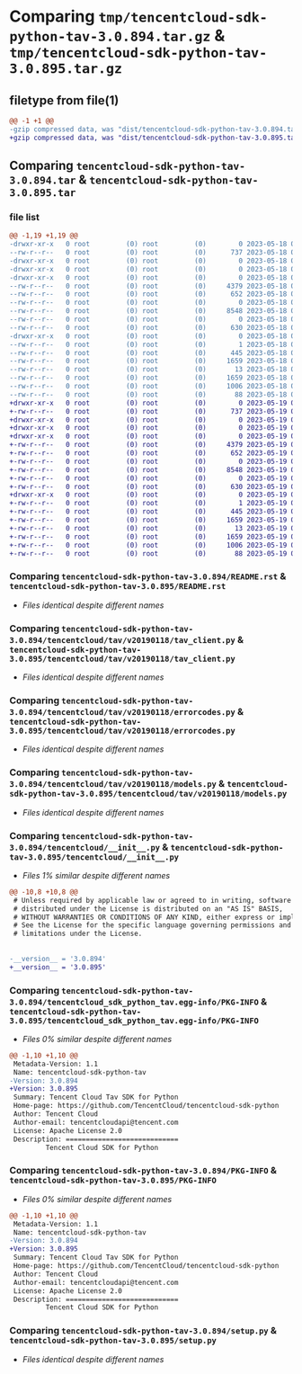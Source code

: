 # Comparing `tmp/tencentcloud-sdk-python-tav-3.0.894.tar.gz` & `tmp/tencentcloud-sdk-python-tav-3.0.895.tar.gz`

## filetype from file(1)

```diff
@@ -1 +1 @@
-gzip compressed data, was "dist/tencentcloud-sdk-python-tav-3.0.894.tar", last modified: Thu May 18 00:36:46 2023, max compression
+gzip compressed data, was "dist/tencentcloud-sdk-python-tav-3.0.895.tar", last modified: Fri May 19 03:00:09 2023, max compression
```

## Comparing `tencentcloud-sdk-python-tav-3.0.894.tar` & `tencentcloud-sdk-python-tav-3.0.895.tar`

### file list

```diff
@@ -1,19 +1,19 @@
-drwxr-xr-x   0 root         (0) root         (0)        0 2023-05-18 00:36:46.000000 tencentcloud-sdk-python-tav-3.0.894/
--rw-r--r--   0 root         (0) root         (0)      737 2023-05-18 00:36:46.000000 tencentcloud-sdk-python-tav-3.0.894/README.rst
-drwxr-xr-x   0 root         (0) root         (0)        0 2023-05-18 00:36:46.000000 tencentcloud-sdk-python-tav-3.0.894/tencentcloud/
-drwxr-xr-x   0 root         (0) root         (0)        0 2023-05-18 00:36:46.000000 tencentcloud-sdk-python-tav-3.0.894/tencentcloud/tav/
-drwxr-xr-x   0 root         (0) root         (0)        0 2023-05-18 00:36:46.000000 tencentcloud-sdk-python-tav-3.0.894/tencentcloud/tav/v20190118/
--rw-r--r--   0 root         (0) root         (0)     4379 2023-05-18 00:36:46.000000 tencentcloud-sdk-python-tav-3.0.894/tencentcloud/tav/v20190118/tav_client.py
--rw-r--r--   0 root         (0) root         (0)      652 2023-05-18 00:36:46.000000 tencentcloud-sdk-python-tav-3.0.894/tencentcloud/tav/v20190118/errorcodes.py
--rw-r--r--   0 root         (0) root         (0)        0 2023-05-18 00:36:46.000000 tencentcloud-sdk-python-tav-3.0.894/tencentcloud/tav/v20190118/__init__.py
--rw-r--r--   0 root         (0) root         (0)     8548 2023-05-18 00:36:46.000000 tencentcloud-sdk-python-tav-3.0.894/tencentcloud/tav/v20190118/models.py
--rw-r--r--   0 root         (0) root         (0)        0 2023-05-18 00:36:46.000000 tencentcloud-sdk-python-tav-3.0.894/tencentcloud/tav/__init__.py
--rw-r--r--   0 root         (0) root         (0)      630 2023-05-18 00:36:46.000000 tencentcloud-sdk-python-tav-3.0.894/tencentcloud/__init__.py
-drwxr-xr-x   0 root         (0) root         (0)        0 2023-05-18 00:36:46.000000 tencentcloud-sdk-python-tav-3.0.894/tencentcloud_sdk_python_tav.egg-info/
--rw-r--r--   0 root         (0) root         (0)        1 2023-05-18 00:36:46.000000 tencentcloud-sdk-python-tav-3.0.894/tencentcloud_sdk_python_tav.egg-info/dependency_links.txt
--rw-r--r--   0 root         (0) root         (0)      445 2023-05-18 00:36:46.000000 tencentcloud-sdk-python-tav-3.0.894/tencentcloud_sdk_python_tav.egg-info/SOURCES.txt
--rw-r--r--   0 root         (0) root         (0)     1659 2023-05-18 00:36:46.000000 tencentcloud-sdk-python-tav-3.0.894/tencentcloud_sdk_python_tav.egg-info/PKG-INFO
--rw-r--r--   0 root         (0) root         (0)       13 2023-05-18 00:36:46.000000 tencentcloud-sdk-python-tav-3.0.894/tencentcloud_sdk_python_tav.egg-info/top_level.txt
--rw-r--r--   0 root         (0) root         (0)     1659 2023-05-18 00:36:46.000000 tencentcloud-sdk-python-tav-3.0.894/PKG-INFO
--rw-r--r--   0 root         (0) root         (0)     1006 2023-05-18 00:36:46.000000 tencentcloud-sdk-python-tav-3.0.894/setup.py
--rw-r--r--   0 root         (0) root         (0)       88 2023-05-18 00:36:46.000000 tencentcloud-sdk-python-tav-3.0.894/setup.cfg
+drwxr-xr-x   0 root         (0) root         (0)        0 2023-05-19 03:00:09.000000 tencentcloud-sdk-python-tav-3.0.895/
+-rw-r--r--   0 root         (0) root         (0)      737 2023-05-19 03:00:08.000000 tencentcloud-sdk-python-tav-3.0.895/README.rst
+drwxr-xr-x   0 root         (0) root         (0)        0 2023-05-19 03:00:09.000000 tencentcloud-sdk-python-tav-3.0.895/tencentcloud/
+drwxr-xr-x   0 root         (0) root         (0)        0 2023-05-19 03:00:09.000000 tencentcloud-sdk-python-tav-3.0.895/tencentcloud/tav/
+drwxr-xr-x   0 root         (0) root         (0)        0 2023-05-19 03:00:09.000000 tencentcloud-sdk-python-tav-3.0.895/tencentcloud/tav/v20190118/
+-rw-r--r--   0 root         (0) root         (0)     4379 2023-05-19 03:00:08.000000 tencentcloud-sdk-python-tav-3.0.895/tencentcloud/tav/v20190118/tav_client.py
+-rw-r--r--   0 root         (0) root         (0)      652 2023-05-19 03:00:08.000000 tencentcloud-sdk-python-tav-3.0.895/tencentcloud/tav/v20190118/errorcodes.py
+-rw-r--r--   0 root         (0) root         (0)        0 2023-05-19 03:00:08.000000 tencentcloud-sdk-python-tav-3.0.895/tencentcloud/tav/v20190118/__init__.py
+-rw-r--r--   0 root         (0) root         (0)     8548 2023-05-19 03:00:08.000000 tencentcloud-sdk-python-tav-3.0.895/tencentcloud/tav/v20190118/models.py
+-rw-r--r--   0 root         (0) root         (0)        0 2023-05-19 03:00:08.000000 tencentcloud-sdk-python-tav-3.0.895/tencentcloud/tav/__init__.py
+-rw-r--r--   0 root         (0) root         (0)      630 2023-05-19 03:00:08.000000 tencentcloud-sdk-python-tav-3.0.895/tencentcloud/__init__.py
+drwxr-xr-x   0 root         (0) root         (0)        0 2023-05-19 03:00:09.000000 tencentcloud-sdk-python-tav-3.0.895/tencentcloud_sdk_python_tav.egg-info/
+-rw-r--r--   0 root         (0) root         (0)        1 2023-05-19 03:00:09.000000 tencentcloud-sdk-python-tav-3.0.895/tencentcloud_sdk_python_tav.egg-info/dependency_links.txt
+-rw-r--r--   0 root         (0) root         (0)      445 2023-05-19 03:00:09.000000 tencentcloud-sdk-python-tav-3.0.895/tencentcloud_sdk_python_tav.egg-info/SOURCES.txt
+-rw-r--r--   0 root         (0) root         (0)     1659 2023-05-19 03:00:09.000000 tencentcloud-sdk-python-tav-3.0.895/tencentcloud_sdk_python_tav.egg-info/PKG-INFO
+-rw-r--r--   0 root         (0) root         (0)       13 2023-05-19 03:00:09.000000 tencentcloud-sdk-python-tav-3.0.895/tencentcloud_sdk_python_tav.egg-info/top_level.txt
+-rw-r--r--   0 root         (0) root         (0)     1659 2023-05-19 03:00:09.000000 tencentcloud-sdk-python-tav-3.0.895/PKG-INFO
+-rw-r--r--   0 root         (0) root         (0)     1006 2023-05-19 03:00:08.000000 tencentcloud-sdk-python-tav-3.0.895/setup.py
+-rw-r--r--   0 root         (0) root         (0)       88 2023-05-19 03:00:09.000000 tencentcloud-sdk-python-tav-3.0.895/setup.cfg
```

### Comparing `tencentcloud-sdk-python-tav-3.0.894/README.rst` & `tencentcloud-sdk-python-tav-3.0.895/README.rst`

 * *Files identical despite different names*

### Comparing `tencentcloud-sdk-python-tav-3.0.894/tencentcloud/tav/v20190118/tav_client.py` & `tencentcloud-sdk-python-tav-3.0.895/tencentcloud/tav/v20190118/tav_client.py`

 * *Files identical despite different names*

### Comparing `tencentcloud-sdk-python-tav-3.0.894/tencentcloud/tav/v20190118/errorcodes.py` & `tencentcloud-sdk-python-tav-3.0.895/tencentcloud/tav/v20190118/errorcodes.py`

 * *Files identical despite different names*

### Comparing `tencentcloud-sdk-python-tav-3.0.894/tencentcloud/tav/v20190118/models.py` & `tencentcloud-sdk-python-tav-3.0.895/tencentcloud/tav/v20190118/models.py`

 * *Files identical despite different names*

### Comparing `tencentcloud-sdk-python-tav-3.0.894/tencentcloud/__init__.py` & `tencentcloud-sdk-python-tav-3.0.895/tencentcloud/__init__.py`

 * *Files 1% similar despite different names*

```diff
@@ -10,8 +10,8 @@
 # Unless required by applicable law or agreed to in writing, software
 # distributed under the License is distributed on an "AS IS" BASIS,
 # WITHOUT WARRANTIES OR CONDITIONS OF ANY KIND, either express or implied.
 # See the License for the specific language governing permissions and
 # limitations under the License.
 
 
-__version__ = '3.0.894'
+__version__ = '3.0.895'
```

### Comparing `tencentcloud-sdk-python-tav-3.0.894/tencentcloud_sdk_python_tav.egg-info/PKG-INFO` & `tencentcloud-sdk-python-tav-3.0.895/tencentcloud_sdk_python_tav.egg-info/PKG-INFO`

 * *Files 0% similar despite different names*

```diff
@@ -1,10 +1,10 @@
 Metadata-Version: 1.1
 Name: tencentcloud-sdk-python-tav
-Version: 3.0.894
+Version: 3.0.895
 Summary: Tencent Cloud Tav SDK for Python
 Home-page: https://github.com/TencentCloud/tencentcloud-sdk-python
 Author: Tencent Cloud
 Author-email: tencentcloudapi@tencent.com
 License: Apache License 2.0
 Description: ============================
         Tencent Cloud SDK for Python
```

### Comparing `tencentcloud-sdk-python-tav-3.0.894/PKG-INFO` & `tencentcloud-sdk-python-tav-3.0.895/PKG-INFO`

 * *Files 0% similar despite different names*

```diff
@@ -1,10 +1,10 @@
 Metadata-Version: 1.1
 Name: tencentcloud-sdk-python-tav
-Version: 3.0.894
+Version: 3.0.895
 Summary: Tencent Cloud Tav SDK for Python
 Home-page: https://github.com/TencentCloud/tencentcloud-sdk-python
 Author: Tencent Cloud
 Author-email: tencentcloudapi@tencent.com
 License: Apache License 2.0
 Description: ============================
         Tencent Cloud SDK for Python
```

### Comparing `tencentcloud-sdk-python-tav-3.0.894/setup.py` & `tencentcloud-sdk-python-tav-3.0.895/setup.py`

 * *Files identical despite different names*


